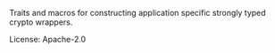 Traits and macros for constructing application specific strongly typed crypto wrappers.

License: Apache-2.0




